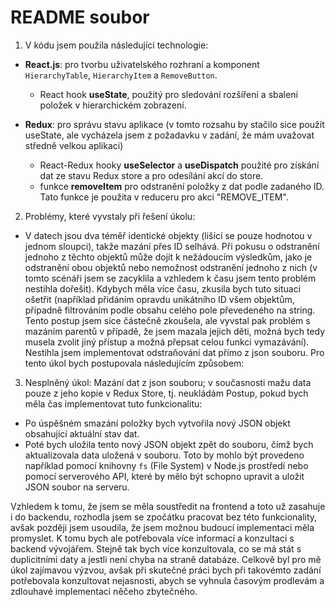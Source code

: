# README soubor

1) V kódu jsem použila následující technologie:

- **React.js**: pro tvorbu uživatelského rozhraní a komponent `HierarchyTable`, `HierarchyItem` a `RemoveButton`.
  - React hook **useState**, použitý pro sledování rozšíření a sbalení položek v hierarchickém zobrazení.

- **Redux**: pro správu stavu aplikace (v tomto rozsahu by stačilo sice použít useState, ale vycházela jsem z požadavku v zadání, že mám uvažovat středně velkou aplikaci)
  - React-Redux hooky **useSelector** a **useDispatch** použité pro získání dat ze stavu Redux store a pro odesílání akcí do store.
  - funkce **removeItem** pro odstranění položky z dat podle zadaného ID. Tato funkce je použita v reduceru pro akci "REMOVE_ITEM".

2) Problémy, které vyvstaly při řešení úkolu:

- V datech jsou dva téměř identické objekty (lišící se pouze hodnotou v jednom sloupci), takže mazání přes ID selhává. Při pokusu o odstranění jednoho z těchto objektů může dojít k nežádoucím výsledkům, jako je odstranění obou objektů nebo nemožnost odstranění jednoho z nich (v tomto scénáři jsem se zacyklila a vzhledem k času jsem tento problém nestihla dořešit). Kdybych měla více času, zkusila bych tuto situaci ošetřit (například přidáním opravdu unikátního ID všem objektům, případně filtrováním podle obsahu celého pole převedeného na string. Tento postup jsem sice částečně zkoušela, ale vyvstal pak problém s mazáním parentů v případě, že jsem mazala jejich děti, možná bych tedy musela zvolit jiný přístup a možná přepsat celou funkci vymazávání).
Nestihla jsem implementovat odstraňování dat přímo z json souboru. Pro tento úkol bych postupovala následujícím způsobem:


3) Nesplněný úkol: Mazání dat z json souboru; v současnosti mažu data pouze z jeho kopie v Redux Store, tj. neukládám
Postup, pokud bych měla čas implementovat tuto funkcionalitu:
- Po úspěšném smazání položky bych vytvořila nový JSON objekt obsahující aktuální stav dat.
- Poté bych uložila tento nový JSON objekt zpět do souboru, čímž bych aktualizovala data uložená v souboru. Toto by mohlo být provedeno například pomocí knihovny `fs` (File System) v Node.js prostředí nebo pomocí serverového API, které by mělo být schopno upravit a uložit JSON soubor na serveru. 


Vzhledem k tomu, že jsem se měla soustředit na frontend a toto už zasahuje i do backendu, rozhodla jsem se zpočátku pracovat bez této funkcionality, avšak později jsem usoudila, že jsem možnou budoucí implementaci měla promyslet. K tomu bych ale potřebovala více informací a konzultaci s backend vývojářem. Stejně tak bych více konzultovala, co se má stát s duplicitními daty a jestli není chyba na straně databáze. 
Celkově byl pro mě úkol zajímavou výzvou, avšak při skutečné práci bych při takovémto zadání potřebovala konzultovat nejasnosti, abych se vyhnula časovým prodlevám a zdlouhavé implementaci něčeho zbytečného.
